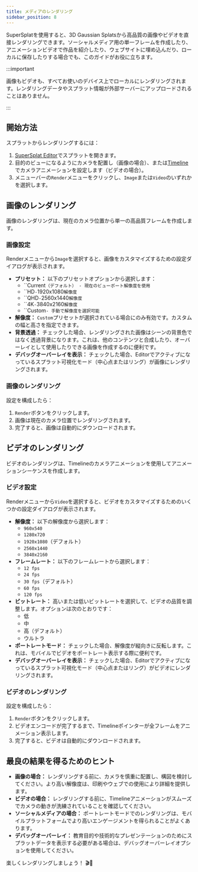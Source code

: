 ```yaml
---
title: メディアのレンダリング
sidebar_position: 8
---
```


SuperSplatを使用すると、3D Gaussian Splatsから高品質の画像やビデオを直接レンダリングできます。ソーシャルメディア用の単一フレームを作成したり、アニメーションビデオで作品を紹介したり、ウェブサイトに埋め込んだり、ローカルに保存したりする場合でも、このガイドがお役に立ちます。

:::important

画像もビデオも、すべてお使いのデバイス上でローカルにレンダリングされます。レンダリングデータやスプラット情報が外部サーバーにアップロードされることはありません。

:::

## 開始方法

スプラットからレンダリングするには：

1. [SuperSplat Editor](https://superspl.at/editor)でスプラットを開きます。
2. 目的のビューになるようにカメラを配置し（画像の場合）、または[Timeline](timeline.md)でカメラアニメーションを設定します（ビデオの場合）。
3. メニューバーの`Render`メニューをクリックし、`Image`または`Video`のいずれかを選択します。

## 画像のレンダリング

画像のレンダリングは、現在のカメラ位置から単一の高品質フレームを作成します。

### 画像設定

Renderメニューから`Image`を選択すると、画像をカスタマイズするための設定ダイアログが表示されます。

- **プリセット：** 以下のプリセットオプションから選択します：
  - ``Current`（デフォルト） - 現在のビューポート解像度を使用`
  - ``HD` - `1920x1080`解像度`
  - ``QHD` - `2560x1440`解像度`
  - ``4K` - `3840x2160`解像度`
  - ``Custom`- 手動で解像度を選択可能`
- **解像度：** `Custom`プリセットが選択されている場合にのみ有効です。カスタムの幅と高さを指定できます。
- **背景透過：** チェックした場合、レンダリングされた画像はシーンの背景色ではなく透過背景になります。これは、他のコンテンツと合成したり、オーバーレイとして使用したりできる画像を作成するのに便利です。
- **デバッグオーバーレイを表示：** チェックした場合、Editorでアクティブになっているスプラット可視化モード（中心点またはリング）が画像にレンダリングされます。

### 画像のレンダリング

設定を構成したら：

1. `Render`ボタンをクリックします。
2. 画像は現在のカメラ位置でレンダリングされます。
3. 完了すると、画像は自動的にダウンロードされます。

## ビデオのレンダリング

ビデオのレンダリングは、Timelineのカメラアニメーションを使用してアニメーションシーケンスを作成します。

### ビデオ設定

Renderメニューから`Video`を選択すると、ビデオをカスタマイズするためのいくつかの設定ダイアログが表示されます。

- **解像度：** 以下の解像度から選択します：
  - `960x540`
  - `1280x720`
  - `1920x1080`（デフォルト）
  - `2560x1440`
  - `3840x2160`
- **フレームレート：** 以下のフレームレートから選択します：
  - `12 fps`
  - `24 fps`
  - `30 fps`（デフォルト）
  - `60 fps`
  - `120 fps`
- **ビットレート：** 高いまたは低いビットレートを選択して、ビデオの品質を調整します。オプションは次のとおりです：
  - 低
  - 中
  - 高（デフォルト）
  - ウルトラ
- **ポートレートモード：** チェックした場合、解像度が縦向きに反転します。これは、モバイルでビデオをポートレート表示する際に便利です。
- **デバッグオーバーレイを表示：** チェックした場合、Editorでアクティブになっているスプラット可視化モード（中心点またはリング）がビデオにレンダリングされます。

### ビデオのレンダリング

設定を構成したら：

1. `Render`ボタンをクリックします。
2. ビデオエンコードが完了するまで、Timelineポインターが全フレームをアニメーション表示します。
3. 完了すると、ビデオは自動的にダウンロードされます。

## 最良の結果を得るためのヒント

- **画像の場合：** レンダリングする前に、カメラを慎重に配置し、構図を検討してください。より高い解像度は、印刷やウェブでの使用により詳細を提供します。
- **ビデオの場合：** レンダリングする前に、Timelineアニメーションがスムーズでカメラの動きが洗練されていることを確認してください。
- **ソーシャルメディアの場合：** ポートレートモードでのレンダリングは、モバイルプラットフォームでより高いエンゲージメントを得られることがよくあります。
- **デバッグオーバーレイ：** 教育目的や技術的なプレゼンテーションのためにスプラットデータを表示する必要がある場合は、デバッグオーバーレイオプションを使用してください。

楽しくレンダリングしましょう！ 🎬📸
